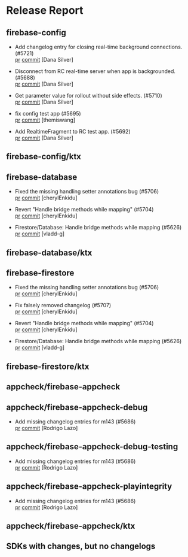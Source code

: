 # Release Report
## firebase-config
      
* Add changelog entry for closing real-time background connections. (#5721)   
  [pr](https://github.com/firebase/firebase-android-sdk/pull/5721) [commit](https://github.com/firebase/firebase-android-sdk/commit/c00b760b7a42632172126523fd4610e2714cf1b1)  [Dana Silver]

* Disconnect from RC real-time server when app is backgrounded. (#5688)   
  [pr](https://github.com/firebase/firebase-android-sdk/pull/5688) [commit](https://github.com/firebase/firebase-android-sdk/commit/46cccc9f459d76a12dba1b570ffe9b2f3c9f4a4d)  [Dana Silver]

* Get parameter value for rollout without side effects. (#5710)   
  [pr](https://github.com/firebase/firebase-android-sdk/pull/5710) [commit](https://github.com/firebase/firebase-android-sdk/commit/11409488e5ab15ecc5113d3bc481fbc3ff34d35a)  [Dana Silver]

* fix config test app (#5695)   
  [pr](https://github.com/firebase/firebase-android-sdk/pull/5695) [commit](https://github.com/firebase/firebase-android-sdk/commit/3c6f03562d2e9c39894b0a8ce872b6b897fd646a)  [themiswang]

* Add RealtimeFragment to RC test app. (#5692)   
  [pr](https://github.com/firebase/firebase-android-sdk/pull/5692) [commit](https://github.com/firebase/firebase-android-sdk/commit/a06ab5a68dc3a72c148c4038857547deb178f419)  [Dana Silver]

## firebase-config/ktx
      

## firebase-database
      
* Fixed the missing handling setter annotations bug (#5706)   
  [pr](https://github.com/firebase/firebase-android-sdk/pull/5706) [commit](https://github.com/firebase/firebase-android-sdk/commit/833a1cc5140db9976b309b4adac289735460a38c)  [cherylEnkidu]

* Revert "Handle bridge methods while mapping" (#5704)   
  [pr](https://github.com/firebase/firebase-android-sdk/pull/5704) [commit](https://github.com/firebase/firebase-android-sdk/commit/a4ca0cb64935fad668eae6532049072b8884a0db)  [cherylEnkidu]

* Firestore/Database: Handle bridge methods while mapping (#5626)   
  [pr](https://github.com/firebase/firebase-android-sdk/pull/5626) [commit](https://github.com/firebase/firebase-android-sdk/commit/5ef5cdda14666df3f6727719f4d3344c8286ef32)  [vladd-g]

## firebase-database/ktx
      

## firebase-firestore
      
* Fixed the missing handling setter annotations bug (#5706)   
  [pr](https://github.com/firebase/firebase-android-sdk/pull/5706) [commit](https://github.com/firebase/firebase-android-sdk/commit/833a1cc5140db9976b309b4adac289735460a38c)  [cherylEnkidu]

* Fix falsely removed changelog (#5707)   
  [pr](https://github.com/firebase/firebase-android-sdk/pull/5707) [commit](https://github.com/firebase/firebase-android-sdk/commit/6a97c30624c4354c86d11a7b1512d964a2bee56c)  [cherylEnkidu]

* Revert "Handle bridge methods while mapping" (#5704)   
  [pr](https://github.com/firebase/firebase-android-sdk/pull/5704) [commit](https://github.com/firebase/firebase-android-sdk/commit/a4ca0cb64935fad668eae6532049072b8884a0db)  [cherylEnkidu]

* Firestore/Database: Handle bridge methods while mapping (#5626)   
  [pr](https://github.com/firebase/firebase-android-sdk/pull/5626) [commit](https://github.com/firebase/firebase-android-sdk/commit/5ef5cdda14666df3f6727719f4d3344c8286ef32)  [vladd-g]

## firebase-firestore/ktx
      

## appcheck/firebase-appcheck
      

## appcheck/firebase-appcheck-debug
      
* Add missing changelog entries for m143 (#5686)   
  [pr](https://github.com/firebase/firebase-android-sdk/pull/5686) [commit](https://github.com/firebase/firebase-android-sdk/commit/e69040707eaf1fab00561739bfa3d3e7ca93edb0)  [Rodrigo Lazo]

## appcheck/firebase-appcheck-debug-testing
      
* Add missing changelog entries for m143 (#5686)   
  [pr](https://github.com/firebase/firebase-android-sdk/pull/5686) [commit](https://github.com/firebase/firebase-android-sdk/commit/e69040707eaf1fab00561739bfa3d3e7ca93edb0)  [Rodrigo Lazo]

## appcheck/firebase-appcheck-playintegrity
      
* Add missing changelog entries for m143 (#5686)   
  [pr](https://github.com/firebase/firebase-android-sdk/pull/5686) [commit](https://github.com/firebase/firebase-android-sdk/commit/e69040707eaf1fab00561739bfa3d3e7ca93edb0)  [Rodrigo Lazo]

## appcheck/firebase-appcheck/ktx
      


## SDKs with changes, but no changelogs
